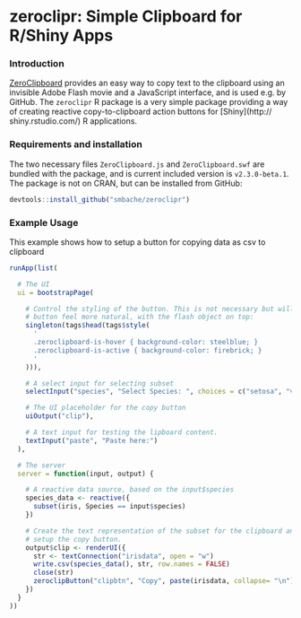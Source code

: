 # zeroclipr: Simple Clipboard for R/Shiny Apps

### Introduction
[ZeroClipboard](http://zeroclipboard.org/) provides an easy way to copy text to the clipboard using an invisible Adobe Flash movie and a JavaScript interface, and is used e.g. by GitHub. The `zeroclipr` R package is a very simple package providing a way of creating reactive copy-to-clipboard action buttons for [Shiny](http:// shiny.rstudio.com/) R applications.

### Requirements and installation
The two necessary files `ZeroClipboard.js` and `ZeroClipboard.swf` are bundled with the package, and is current 
included version is `v2.3.0-beta.1`. The package is not on CRAN, but can be installed from GitHub:

```R
devtools::install_github("smbache/zeroclipr")
```

### Example Usage
This example shows how to setup a button for copying data as csv to clipboard


```R
runApp(list(

  # The UI
  ui = bootstrapPage(

    # Control the styling of the button. This is not necessary but will make the
    # button feel more natural, with the flash object on top:
    singleton(tags$head(tags$style(
      '
      .zeroclipboard-is-hover { background-color: steelblue; }
      .zeroclipboard-is-active { background-color: firebrick; }
      '
    ))),

    # A select input for selecting subset
    selectInput("species", "Select Species: ", choices = c("setosa", "versicolor", "virginica")),

    # The UI placeholder for the copy button
    uiOutput("clip"),

    # A text input for testing the lipboard content.
    textInput("paste", "Paste here:")
  ),

  # The server
  server = function(input, output) {

    # A reactive data source, based on the input$species
    species_data <- reactive({
      subset(iris, Species == input$species)
    })

    # Create the text representation of the subset for the clipboard and
    # setup the copy button.
    output$clip <- renderUI({
      str <- textConnection("irisdata", open = "w")
      write.csv(species_data(), str, row.names = FALSE)
      close(str)
      zeroclipButton("clipbtn", "Copy", paste(irisdata, collapse= "\n"), icon("clipboard"))
    })
  }
))

```